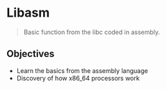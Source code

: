 # Libasm

> Basic function from the libc coded in assembly.

## Objectives

- Learn the basics from the assembly language
- Discovery of how x86_64 processors work
